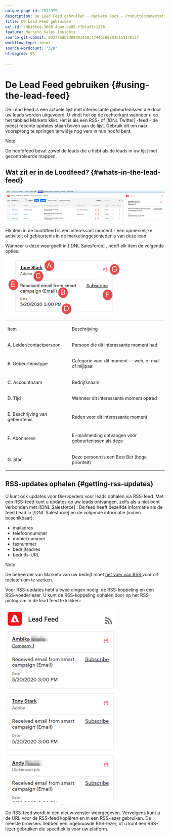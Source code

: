 ```yaml
---
unique-page-id: 7512979
description: De Lead Feed gebruiken - Marketo Docs - Productdocumentatie
title: De Lead Feed gebruiken
exl-id: cdb10fe4-3006-4bae-b485-f7bfa95f1226
feature: Marketo Sales Insights
source-git-commit: 0d37fbdb7d08901458c1744dc68893e155176327
workflow-type: tm+mt
source-wordcount: '328'
ht-degree: 0%

---
```


# De Lead Feed gebruiken {#using-the-lead-feed}

De Lead Feed is een actuele lijst met interessante gebeurtenissen die door uw leads worden uitgevoerd. U vindt het op de rechterkant wanneer u op het tabblad Marketo klikt. Het is als een RSS- of [!DNL Twitter] -feed - de meest recente updates staan boven aan de lijst. Gebruik dit om naar voorsprong te springen terwijl je nog vers in hun hoofd bent.

>[!NOTE]
>
>De hoofdfeed bevat zowel de leads die u hebt als de leads in uw lijst met gecontroleerde mappen.

## Wat zit er in de Loodfeed? {#whats-in-the-lead-feed}

![](assets/using-the-lead-feed-1.png)

Elk item in de hoofdfeed is een interessant moment - een opmerkelijke activiteit of gebeurtenis in de marketinggeschiedenis van deze lead.

Wanneer u deze weergeeft in [!DNL Salesforce] , heeft elk item de volgende opties:

![](assets/using-the-lead-feed-2.png)

<table> 
 <colgroup> 
  <col> 
  <col> 
 </colgroup> 
 <tbody> 
  <tr> 
   <td><p>Item</p></td> 
   <td><p>Beschrijving</p></td> 
  </tr> 
  <tr> 
   <td><p>A. Leider/contactpersoon</p></td> 
   <td><p>Persoon die dit interessante moment had</p></td> 
  </tr> 
  <tr> 
   <td><p>B. Gebeurtenistype</p></td> 
   <td><p>Categorie voor dit moment — web, e-mail of mijlpaal</p></td> 
  </tr> 
  <tr> 
   <td><p>C. Accountnaam</p></td> 
   <td><p>Bedrijfsnaam</p></td> 
  </tr> 
  <tr> 
   <td><p>D. Tijd</p></td> 
   <td><p>Wanneer dit interessante moment optrad</p></td> 
  </tr> 
  <tr> 
   <td><p>E. Beschrijving van gebeurtenis</p></td> 
   <td><p>Reden voor dit interessante moment</p></td> 
  </tr> 
  <tr> 
   <td><p>F. Abonneren</p></td> 
   <td><p>E-mailmelding ontvangen voor gebeurtenissen als deze</p></td> 
  </tr> 
  <tr> 
   <td><p>G. Star</p></td> 
   <td><p>Deze persoon is een Best Bet (hoge prioriteit)</p></td> 
  </tr> 
 </tbody> 
</table>

## RSS-updates ophalen {#getting-rss-updates}

U kunt ook updates voor Diervoeders voor leads ophalen via RSS-feed.  Met een RSS-feed kunt u updates op uw leads ontvangen, zelfs als u niet bent verbonden met [!DNL Salesforce] . De feed heeft dezelfde informatie als de feed Lead in [!DNL Salesforce] en de volgende informatie (indien beschikbaar):

* mailadres
* telefoonnummer
* mobiel nummer
* faxnummer
* bedrijfsadres
* bedrijfs-URL

>[!NOTE]
>
>De beheerder van Marketo van uw bedrijf moet [ het voer van RSS ](/help/marketo/product-docs/marketo-sales-insight/msi-for-salesforce/features/msi-configuration-tab/enable-rss-for-sales-insight.md) voor dit toelaten om te werken.

Voor RSS-updates hebt u twee dingen nodig: de RSS-koppeling en een RSS-voederlezer. U kunt de RSS-koppeling ophalen door op het RSS-pictogram in de lead feed te klikken:

![](assets/using-the-lead-feed-3.png)

De RSS-feed wordt in een nieuw venster weergegeven. Vervolgens kunt u de URL voor de RSS-feed kopiëren en in een RSS-lezer gebruiken. De meeste browsers hebben een ingebouwde RSS-lezer, of u kunt een RSS-lezer gebruiken die specifiek is voor uw platform.
